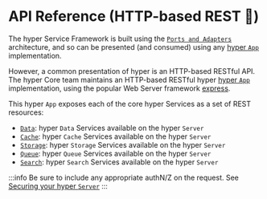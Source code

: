 # API Reference (HTTP-based REST 🛌)

The hyper Service Framework is built using the
[`Ports and Adapters`](/docs/concepts/clean-cloud-architecture) architecture, and so can be presented (and
consumed) using any [hyper `App`](/docs/concepts/clean-cloud-architecture#hyper-apps-🎮) implementation.

However, a common presentation of hyper is an HTTP-based RESTful API. The hyper Core team maintains
an HTTP-based RESTful hyper [hyper `App`](/docs/concepts/clean-cloud-architecture#hyper-apps-🎮) implementation, using the popular Web
Server framework [express](https://expressjs.com/).

This hyper `App` exposes each of the core hyper Services as a set of REST resources:

- [`Data`](data): hyper `Data` Services available on the hyper `Server`
- [`Cache`](cache): hyper `Cache` Services available on the hyper `Server`
- [`Storage`](storage): hyper `Storage` Services available on the hyper `Server`
- [`Queue`](queue): hyper `Queue` Services available on the hyper `Server`
- [`Search`](search): hyper `Search` Services available on the hyper `Server`

:::info
Be sure to include any appropriate authN/Z on the request. See [Securing your hyper `Server`](/docs/build/securing-hyper)
:::
